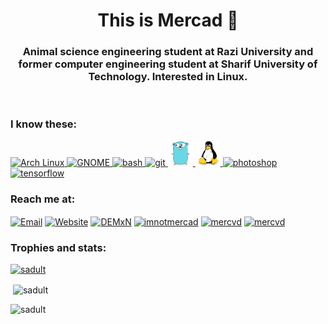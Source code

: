 <h1 align="center">This is Mercad 👋</h1>
<h3 align="center">Animal science engineering student at Razi University and former computer engineering student at Sharif University of Technology. Interested in Linux.</h3>
<br>
<h3 align="left"> I know these:</h3>
<p align="left"> <a href="https://archlinux.org/" target="_blank" rel="noreferrer"> <img src="https://www.vectorlogo.zone/logos/archlinux/archlinux-icon.svg" alt="Arch Linux" width="40" height="40"/> </a> <a href="https://www.gnome.org/" target="_blank" rel="noreferrer"> <img src="https://upload.wikimedia.org/wikipedia/commons/f/fb/Ubuntu_GNOME_roundel.svg" alt="GNOME" width="40" height="40"/> </a> <a href="https://www.gnu.org/software/bash/" target="_blank" rel="noreferrer"> <img src="https://www.vectorlogo.zone/logos/gnu_bash/gnu_bash-icon.svg" alt="bash" width="40" height="40"/> </a> <a href="https://git-scm.com/" target="_blank" rel="noreferrer"> <img src="https://www.vectorlogo.zone/logos/git-scm/git-scm-icon.svg" alt="git" width="40" height="40"/> </a> <a href="https://golang.org" target="_blank" rel="noreferrer"> <img src="https://raw.githubusercontent.com/devicons/devicon/master/icons/go/go-original.svg" alt="go" width="40" height="40"/> </a> <a href="https://www.linux.org/" target="_blank" rel="noreferrer"> <img src="https://raw.githubusercontent.com/devicons/devicon/master/icons/linux/linux-original.svg" alt="linux" width="40" height="40"/> </a> <a href="https://www.photoshop.com/en" target="_blank" rel="noreferrer"> <img src="https://upload.wikimedia.org/wikipedia/commons/a/af/Adobe_Photoshop_CC_icon.svg" alt="photoshop" width="40" height="40"/> </a> <a href="https://www.tensorflow.org" target="_blank" rel="noreferrer"> <img src="https://www.vectorlogo.zone/logos/tensorflow/tensorflow-icon.svg" alt="tensorflow" width="40" height="40"/> </a> </p>

<h3 align="left">Reach me at:</h3>
<p align="left">

<a href="mailto:mercvd@icloud.com" target="blank"><img align="center" src="https://upload.wikimedia.org/wikipedia/commons/4/4e/Mail_%28iOS%29.svg" alt="Email" height="30" width="40" /></a>
<a href="https://mercads.ir" target="blank"><img align="center" src="https://www.svgrepo.com/show/229032/internet.svg" alt="Website" height="30" width="40" /></a>
<a href="https://t.me/DEMxN" target="blank"><img align="center" src="https://upload.wikimedia.org/wikipedia/commons/8/82/Telegram_logo.svg" alt="DEMxN" height="30" width="40" /></a>
<a href="https://x.com/imnotmercad" target="blank"><img align="center" src="https://upload.wikimedia.org/wikipedia/commons/5/53/X_logo_2023_original.svg" alt="imnotmercad" height="30" width="40" /></a>
<a href="https://stackoverflow.com/users/mercvd" target="blank"><img align="center" src="https://raw.githubusercontent.com/rahuldkjain/github-profile-readme-generator/master/src/images/icons/Social/stack-overflow.svg" alt="mercvd" height="30" width="40" /></a>
<a href="https://instagram.com/mercvd" target="blank"><img align="center" src="https://raw.githubusercontent.com/rahuldkjain/github-profile-readme-generator/master/src/images/icons/Social/instagram.svg" alt="mercvd" height="30" width="40" /></a>
</p>
<h3 align="left">Trophies and stats:</h3>
<p align="left"> <a href="https://github.com/ryo-ma/github-profile-trophy"><img src="https://github-profile-trophy.vercel.app/?username=sadult" alt="sadult" /></a> </p>
<p>&nbsp;<img align="center" src="https://github-readme-stats.vercel.app/api?username=sadult&show_icons=true&locale=en" alt="sadult" /></p>
<p align="left"> <img src="https://komarev.com/ghpvc/?username=sadult&label=Profile%20views&color=0e75b6&style=flat" alt="sadult" /> </p>
